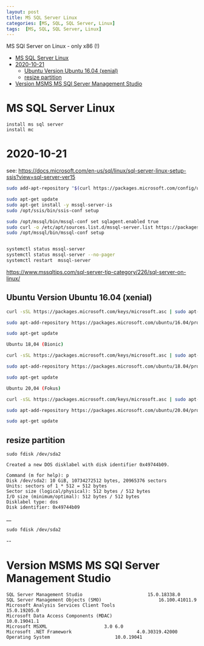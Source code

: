 ```yaml
---
layout: post
title: MS SQL Server Linux 
categories: [MS, SQL, SQL Server, Linux]
tags:  [MS, SQL, SQL Server, Linux]
---
```

MS SQl Server on Linux - only x86 (!) 
- [MS SQL Server Linux](#ms-sql-server-linux)
- [2020-10-21](#2020-10-21)
  - [Ubuntu Version Ubuntu 16.04 (xenial)](#ubuntu-version-ubuntu-1604-xenial)
  - [resize partition](#resize-partition)
- [Version MSMS MS SQl Server Management Studio](#version-msms-ms-sql-server-management-studio)

# MS SQL Server Linux 

    install ms sql server 
    install mc


# 2020-10-21 

see: https://docs.microsoft.com/en-us/sql/linux/sql-server-linux-setup-ssis?view=sql-server-ver15
```bash
sudo add-apt-repository "$(curl https://packages.microsoft.com/config/ubuntu/16.04/mssql-server-2019.list)"

sudo apt-get update
sudo apt-get install -y mssql-server-is
sudo /opt/ssis/bin/ssis-conf setup

sudo /opt/mssql/bin/mssql-conf set sqlagent.enabled true 
sudo curl -o /etc/apt/sources.list.d/mssql-server.list https://packages.microsoft.com/config/ubuntu/16.04/mssql-server-2017.list
sudo /opt/mssql/bin/mssql-conf setup 


systemctl status mssql-server
systemctl status mssql-server --no-pager
systemctl restart  mssql-server
```
<https://www.mssqltips.com/sql-server-tip-category/226/sql-server-on-linux/>


## Ubuntu Version Ubuntu 16.04 (xenial)

``` bash
curl -sSL https://packages.microsoft.com/keys/microsoft.asc | sudo apt-key add -

sudo apt-add-repository https://packages.microsoft.com/ubuntu/16.04/prod

sudo apt-get update

Ubuntu 18,04 (Bionic)

curl -sSL https://packages.microsoft.com/keys/microsoft.asc | sudo apt-key add -

sudo apt-add-repository https://packages.microsoft.com/ubuntu/18.04/prod

sudo apt-get update

Ubuntu 20,04 (Fokus)

curl -sSL https://packages.microsoft.com/keys/microsoft.asc | sudo apt-key add -

sudo apt-add-repository https://packages.microsoft.com/ubuntu/20.04/prod

sudo apt-get update
```

## resize partition 
```
sudo fdisk /dev/sda2

Created a new DOS disklabel with disk identifier 0x49744b09.

Command (m for help): p
Disk /dev/sda2: 10 GiB, 10734272512 bytes, 20965376 sectors
Units: sectors of 1 * 512 = 512 bytes
Sector size (logical/physical): 512 bytes / 512 bytes
I/O size (minimum/optimal): 512 bytes / 512 bytes
Disklabel type: dos
Disk identifier: 0x49744b09
```
__

    sudo fdisk /dev/sda2

-- 

# Version MSMS MS SQl Server Management Studio 


    SQL Server Management Studio						15.0.18338.0
    SQL Server Management Objects (SMO)						16.100.41011.9
    Microsoft Analysis Services Client Tools						15.0.19205.0
    Microsoft Data Access Components (MDAC)						10.0.19041.1
    Microsoft MSXML						3.0 6.0 
    Microsoft .NET Framework						4.0.30319.42000
    Operating System						10.0.19041

